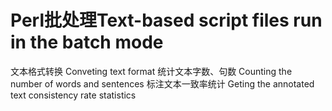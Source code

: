# Perl批处理Text-based script files run in the batch mode 
文本格式转换  Conveting text format
统计文本字数、句数 Counting the number of words and sentences 
标注文本一致率统计 Geting the annotated text consistency rate statistics
